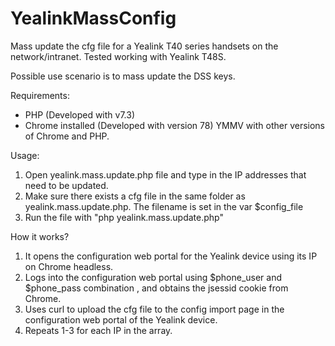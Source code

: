 # YealinkMassConfig
Mass update the cfg file for a Yealink T40 series handsets on the network/intranet. Tested working with Yealink T48S.

Possible use scenario is to mass update the DSS keys.

Requirements:
 - PHP (Developed with v7.3)
 - Chrome installed (Developed with version 78)
YMMV with other versions of Chrome and PHP.

Usage:
1) Open yealink.mass.update.php file and type in the IP addresses that need to be updated.
2) Make sure there exists a cfg file in the same folder as yealink.mass.update.php. The filename is set in the var $config_file
3) Run the file with "php yealink.mass.update.php"


How it works?
1) It opens the configuration web portal for the Yealink device using its IP on Chrome headless.
2) Logs into the configuration web portal using $phone_user and $phone_pass combination , and obtains the jsessid cookie from Chrome.
3) Uses curl to upload the cfg file to the config import page in the configuration web portal of the Yealink device.
4) Repeats 1-3 for each IP in the array.
